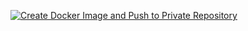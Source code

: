 [![Create Docker Image and Push to Private Repository](https://github.com/KevJimenez/Hugo-Static/actions/workflows/docker-img.yml/badge.svg)](https://github.com/KevJimenez/Hugo-Static/actions/workflows/docker-img.yml)
